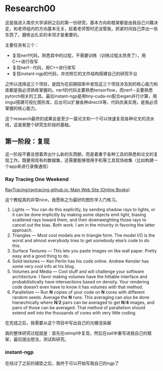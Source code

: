 # Research00

这是我进入南京大学读研之后的第一份研究，基本方向和框架都是由我自己兴趣决定，和老师组内的方向基本无关，趁着老师暂时还没管我，抓紧时间自己弄出一些东西了。磨练出扎实的本领才是重要的。

主要任务有三个：

- 复现nerf代码，熟悉其中的过程，不需要训练（训练过程太昂贵了），用C++进行改写
- 复现nerf--代码，用C++进行改写
- 复现instant-ngp的代码，并仿照它的文件结构搭建自己的研究平台

之所以选择这三个项目，是因为在前期探索中发现这三个项目涉及到的核心能力和库都是我必须熟练掌握的。nerf的代码主要熟悉tensorflow，而nerf--主要熟悉pytorch相关的工具。最后instant-ngp是用tiny-cuda-nn配合eigen并行计算，用imgui搭建可视化图形库，后台可以扩展各种directX等，代码优美实用，是我必须掌握的核心能力。

这个research最终的成果会是至少一篇论文和一个可以快速复现各种论文的流水线，这是我整个研究生阶段的基础。

## 第一阶段：复现

这一阶段不要总想着弄出什么新的东西额，而是着重于各种工具的熟悉和论文的复现工作。既要用现有的数据集，还需要能够借用手机等工具现场收集（比如构建一个app来进行录像通信）

### Ray Tracing One Weekend

[RayTracing/raytracing.github.io: Main Web Site (Online Books)](https://github.com/RayTracing/raytracing.github.io/)

这个教程真的非常nice，我愿称之为最好的图形学入门练习。

1. Lights — You can do this explicitly, by sending shadow rays to lights, or it can be done implicitly by making some objects emit light, biasing scattered rays toward them, and then downweighting those rays to cancel out the bias. Both work. I am in the minority in favoring the latter approach.
2. Triangles — Most cool models are in triangle form. The model I/O is the worst and almost everybody tries to get somebody else’s code to do this.
3. Surface Textures — This lets you paste images on like wall paper. Pretty easy and a good thing to do.
4. Solid textures — Ken Perlin has his code online. Andrew Kensler has some very cool info at his blog.
5. Volumes and Media — Cool stuff and will challenge your software architecture. I favor making volumes have the hittable interface and probabilistically have intersections based on density. Your rendering code doesn’t even have to know it has volumes with that method.
6. Parallelism — Run **N** copies of your code on **N** cores with different random seeds. Average the **N** runs. This averaging can also be done hierarchically where **N**/**2** pairs can be averaged to get **N**/**4** images, and pairs of those can be averaged. That method of parallelism should extend well into the thousands of cores with very little coding.

在完成之后，我需要从这个项目中写出自己的光栅渲染器

我的整体研究过程就是：首先在reImpl中复现，然后在sail中重写进我自己的框架，最后提出想法，测试和研究。

### instant-ngp

在经过了之前的铺垫之后，我终于可以开始写我自己的ngp了
